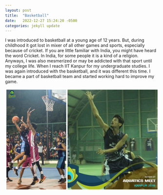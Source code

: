 ```yaml
---
layout: post
title:  "Basketball"
date:   2022-12-27 15:24:20 -0500
categories: jekyll update
---
```

I was introduced to basketball at a young age of 12 years. But,  during childhood it got lost in mixer of all other games and sports, especially because of cricket. If you are little familiar with India, you might have heard the word Cricket. In India, for some people it is a kind of a religion. Anyways, I was also mesmerized or may be addicted with that sport until my college life. When I reach IIT Kanpur for my undergraduate studies. I was again introduced with the basketball, and it was different this time. I became a part of basketball team and started working hard to improve my game. 


![Basky](images/basky.jpg)

[jekyll-docs]: https://jekyllrb.com/docs/home
[jekyll-gh]:   https://github.com/jekyll/jekyll
[jekyll-talk]: https://talk.jekyllrb.com/
